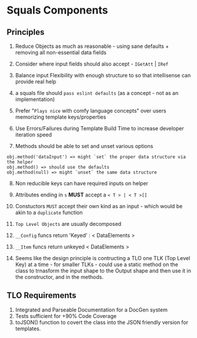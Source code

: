 # Squals Components

## Principles

1. Reduce Objects as much as reasonable - using sane defaults + removing all non-essential data fields

2. Consider where input fields should also accept - `IGetAtt` | `IRef`

3. Balance input Flexibility with enough structure to so that intellisense can provide real help

4. a squals file should `pass eslint defaults` (as a concept - not as an implementation)

5. Prefer "`Plays nice` with comfy language concepts" over users memorizing template keys/properties

6. Use Errors/Failures during Template Build Time to increase developer iteration speed

7. Methods should be able to set and unset various options

  ```
  obj.method('dataInput') => might `set` the proper data structure via the helper
  obj.method() => should use the defaults
  obj.method(null) => might `unset` the same data structure
  ```

8. Non reducible keys can have required inputs on helper

9. Attributes ending in `s` **MUST** accept a `< T > | < T >[]`

10. Constuctors `MUST` accept their own kind as an input - which would be akin to a `duplicate` function

11. `Top Level Objects` are usually decomposed

  1. `__Config` funcs return 'Keyed' : < DataElements >
  2. `__Item` funcs return unkeyed < DataElements >

12. Seems like the design principle is contructing a TLO one TLK (Top Level Key) at a time - for smaller TLKs - could use a static method on the class to trnasform the input shape to the Output shape and then use it in the constructor, and in the methods.

## TLO Requirements

1. Integrated and Parseable Documentation for a DocGen system
2. Tests sufficient for +90% Code Coverage
3. toJSON() function to covert the class into the JSON friendly version for templates.
